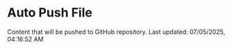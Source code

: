 # Auto Push File

Content that will be pushed to GitHub repository.
Last updated: 07/05/2025, 04:16:52 AM